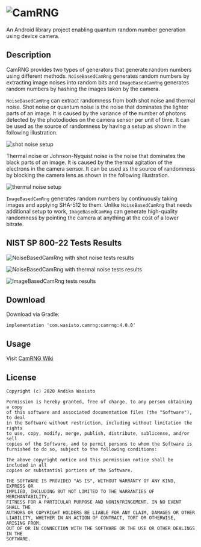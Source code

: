 ![CamRNG](https://i.imgur.com/3H8NW2B.png)
==========================================

An Android library project enabling quantum random number generation using device camera.

Description
-----------

CamRNG provides two types of generators that generate random numbers using different methods.
`NoiseBasedCamRng` generates random numbers by extracting image noises into random bits and
`ImageBasedCamRng` generates random numbers by hashing the images taken by the camera.

`NoiseBasedCamRng` can extract randomness from both shot noise and thermal noise. Shot noise or
quantum noise is the noise that dominates the lighter parts of an image. It is caused by the
variance of the number of photons detected by the photodiodes on the camera sensor per unit of time.
It can be used as the source of randomness by having a setup as shown in the following illustration.

![shot noise setup](https://i.imgur.com/5ZjEeBl.png)

Thermal noise or Johnson-Nyquist noise is the noise that dominates the black parts of an image. It
is caused by the thermal agitation of the electrons in the camera sensor. It can be used as the
source of randomness by blocking the camera lens as shown in the following illustration.

![thermal noise setup](https://i.imgur.com/98fitAW.png)

`ImageBasedCamRng` generates random numbers by continuously taking images and applying SHA-512 to
them. Unlike `NoiseBasedCamRng` that needs additional setup to work, `ImageBasedCamRng` can generate
high-quality randomness by pointing the camera at anything at the cost of a lower bitrate.

NIST SP 800-22 Tests Results
----------------------------

![NoiseBasedCamRng with shot noise tests results](https://i.imgur.com/Qx78Uud.png)

![NoiseBasedCamRng with thermal noise tests results](https://i.imgur.com/q2rCA9x.png)

![ImageBasedCamRng tests results](https://i.imgur.com/sfC8YJH.png)

Download
--------

Download via Gradle:

    implementation 'com.wasisto.camrng:camrng:4.0.0'

Usage
-----

Visit [CamRNG Wiki](https://github.com/awasisto/camrng/wiki)

License
-------

    Copyright (c) 2020 Andika Wasisto

    Permission is hereby granted, free of charge, to any person obtaining a copy
    of this software and associated documentation files (the "Software"), to deal
    in the Software without restriction, including without limitation the rights
    to use, copy, modify, merge, publish, distribute, sublicense, and/or sell
    copies of the Software, and to permit persons to whom the Software is
    furnished to do so, subject to the following conditions:

    The above copyright notice and this permission notice shall be included in all
    copies or substantial portions of the Software.

    THE SOFTWARE IS PROVIDED "AS IS", WITHOUT WARRANTY OF ANY KIND, EXPRESS OR
    IMPLIED, INCLUDING BUT NOT LIMITED TO THE WARRANTIES OF MERCHANTABILITY,
    FITNESS FOR A PARTICULAR PURPOSE AND NONINFRINGEMENT. IN NO EVENT SHALL THE
    AUTHORS OR COPYRIGHT HOLDERS BE LIABLE FOR ANY CLAIM, DAMAGES OR OTHER
    LIABILITY, WHETHER IN AN ACTION OF CONTRACT, TORT OR OTHERWISE, ARISING FROM,
    OUT OF OR IN CONNECTION WITH THE SOFTWARE OR THE USE OR OTHER DEALINGS IN THE
    SOFTWARE.